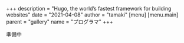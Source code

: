 +++
description = "Hugo, the world’s fastest framework for building websites"
date = "2021-04-08"
author = "tamaki"
[menu]
  [menu.main]
    parent = "gallery"
    name = "プログラマ"
+++

準備中
